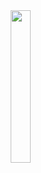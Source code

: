 
<img src="./fts/hex.png" width="25%" height="25%" style="display: block; margin: auto;" />

<!-- # Summary -->
<!-- # Dependencies -->
<!-- ### OS -->
<!-- ##### Windows -->
<!-- * .bat pseudo-executable can be used to satisfy code dependencies (__lib\_init\_.bat__). -->
<!-- ##### Linux flavors -->
<!-- * .bat pseudo-executable is specific to a Windows OS, but Jupyter notebook (i.e., .ipynb files) can be launched in the terminal or within a UI so long as Jupyter ecosystem is configured properly.  -->
<!-- ### Interpreters -->
<!-- * Python 3.7.4 -->
<!-- * R 3.6.2 -->
<!-- ### Simulator -->
<!-- * The Virtual Brain (tvb) Simulator 1.5.8 -->
<!-- NOTE: Within the tvb distribution, a native Python environment exists. A duplication of the python interpreter should be created locally and renamed __pyTVB__.  -->
<!-- ### Environmental variables -->
<!-- For proper .bat executable function, the interpreters' (i.e., python, pyTVB, and R) environmental variables should be configured such that terminal interpreter calls are successful. -->
<!-- ### Packages/Libraries -->
<!-- After proper configuration of environmental variables, installation of dependencies for all computational languages used within the project can be achieved by launching the __installDependencies.bat__ executable. The source code for dependency checks and installation can be found in the __dependencies__ directory. -->
<!-- * Due to the simulator using a native Python environment, currently no Python dependencies are required. The following code chunk is responsible for the Python dependency check and installation, and the Python packages could be found in the pkgs list below.  -->
<!-- ```{r, eval = TRUE, echo = FALSE} -->
<!-- library(reticulate) -->
<!-- ``` -->
<!-- ```{python, python dependencies, eval = FALSE, echo = TRUE} -->
<!-- '''Dependency check and/or installation''' -->
<!-- #Sys block -->
<!-- import warnings -->
<!-- warnings.simplefilter(action = 'ignore',  -->
<!--                      category = FutureWarning) -->
<!-- #Package block -->
<!-- import pip._internal -->
<!-- import pandas as pd -->
<!-- import pkg_resources -->
<!-- #List of python dependencies -->
<!-- pkgs = [] -->
<!-- #Dependency check/installation -->
<!-- if len(pkgs) == 0: -->
<!--    print('No dependencies required...') -->
<!-- else: -->
<!--    installedPkgs = pd.DataFrame(i for i in pkg_resources.working_set) -->
<!--    installedPkgs.columns = ['pkgs'] -->
<!--    for i in range(len(pkgs)): -->
<!--        if pkgs[i] not in installedPkgs['pkgs']: -->
<!--            pip._internal.main(['install', pkgs[i]]) -->
<!-- ``` -->
<!-- * The code chunk below is responsible for the R dependency check and installation. The required libraries can be found in the lib list below.  -->
<!-- ```{R, r dependencies, eval = FALSE, echo = TRUE} -->
<!-- if (FALSE){ -->
<!--    'Dependency check and/or installation' -->
<!-- } -->
<!-- #Sys block -->
<!-- options(warn = -1) -->
<!-- #Atomic vector of R dependencies -->
<!-- libs <- c('igraph', -->
<!--           'dplyr', -->
<!--           'plotly', -->
<!--           'htmlwidgets', -->
<!--           'RColorBrewer', -->
<!--           'ggraph', -->
<!--           'foreach', -->
<!--           'hexSticker', -->
<!--           'showtex', -->
<!--           'knitr', -->
<!--           'reticulate', -->
<!--           'magick', -->
<!--           'ggplot2', -->
<!--           'patchwork', -->
<!--           'doParallel', -->
<!--           'flextable') -->
<!-- #Dependency check/installation -->
<!-- if (length(libs) == 0){ -->
<!--    cat('No dependencies required...\n') -->
<!-- } else{ -->
<!--    for (i in libs){ -->
<!--        if (i %in% rownames(installed.packages()) == TRUE){ -->
<!--            cat('Requirement already satisfied:', i, '\n') -->
<!--        } else{ -->
<!--            install.packages(i, repos = 'http://cran.rstudio.com/') -->
<!--        } -->
<!--    } -->
<!-- } -->
<!-- ``` -->
<!-- # Navigate repo -->
<!-- * __installDependencies.bat__ executable will check and install required dependencies. -->
<!-- * __\_init\_.bat__ executable will simulate, analyze, and visualize the entire works on this project. -->
<!-- * Inside each __\_init\_.bat__ executable pertinent args can be altered. -->
<!-- * __main__ directory contains the source code partitioned into its respective __figure\*__ directories. -->
<!-- * Within each __figure\*__ directory, the **fig\*\_init\_.bat** executable will simulate, analyze, and visualize all work relevant to that figure. -->
<!-- * Source code for the simulation, analysis, and visualization for each figure can be found in __src__ in each __figure\*__ directory. -->
<!-- * __figData__, __figPanels__, and __figFinal__ hold pertinent data, figure panels, and final figures. -->
<!-- NOTE: Each .bat executable automates the organization of data and figures. -->
